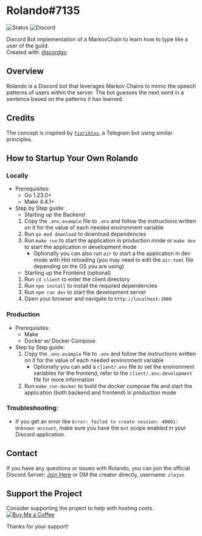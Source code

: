 # Rolando#7135

![Status](https://img.shields.io/website?url=https%3A%2F%2Fzlejon-middev.de%3A)
![Discord](https://img.shields.io/discord/1122938014637756486)

Discord Bot implementation of a MarkovChain to learn how to type like a user of the guild.<br>
Created with: [discordgo](https://github.com/bwmarrin/discordgo)

## Overview

Rolando is a Discord bot that leverages Markov Chains to mimic the speech patterns of users within the server. The bot guesses the next word in a sentence based on the patterns it has learned.

## Credits

The concept is inspired by [`Fioriktos`](https://github.com/FiorixF1/fioriktos-bot), a Telegram bot using similar principles.

## How to Startup Your Own Rolando

### Locally
- Prerequisites:
  - Go 1.23.0+
  - Make 4.4.1+
- Step by Step guide:
  - Starting up the Backend
  1. Copy the `.env.example` file to `.env` and follow the instructions written on it for the value of each needed environment variable
  2. Run `go mod download` to download dependencies
  3. Run `make run` to start the application in production mode or `make dev` to start the application in development mode
      - Optionally you can also run `air` to start a the application in dev mode with Hot reloading (you may need to edit the `air.toml` file depending on the OS you are using)
  - Starting up the Frontend (optional)
  1. Run `cd client` to enter the client directory
  2. Run `npm install` to install the required dependencies
  3. Run `npm run dev` to start the development server
  4. Open your browser and navigate to `http://localhost:3000`

### Production

- Prerequisites:
  - Make
  - Docker w/ Docker Compose
- Step by Step guide:
  1. Copy the `.env.example` file to `.env` and follow the instructions written on it for the value of each needed environment variable
      - Optionally you can add a `client/.env` file to set the environment variables for the frontend, refer to the `client/.env.development` file for more information
  2. Run `make run-docker` to build the docker compose file and start the application (both backend and frontend) in production mode

### Troubleshooting:

- If you get an error like `Error: failed to create session: 40001: Unknown account`, make sure you have the `bot` scope enabled in your Discord application.

## Contact

If you have any questions or issues with Rolando, you can join the official Discord Server: [Join Here](https://discord.gg/tyrj7wte5b) or DM the creator directly, username: `zlejon`

## Support the Project

Consider supporting the project to help with hosting costs.
[![Buy Me a Coffee](https://img.shields.io/badge/Buy%20Me%20a%20Coffee-Support%20the%20Project-brightgreen)](https://www.buymeacoffee.com/rolandobot)

Thanks for your support!

